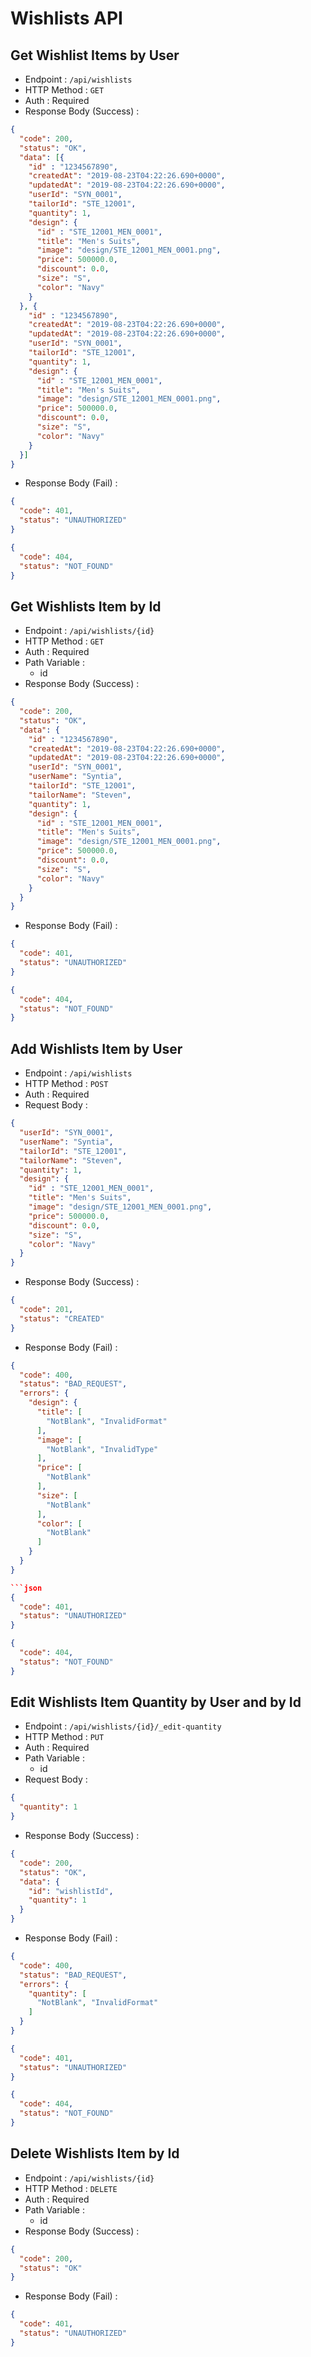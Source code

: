 # Wishlists API

## Get Wishlist Items by User

+ Endpoint : ``/api/wishlists``
+ HTTP Method : `GET`
+ Auth : Required
+ Response Body (Success) :

```json
{
  "code": 200,
  "status": "OK",
  "data": [{
    "id" : "1234567890",
    "createdAt": "2019-08-23T04:22:26.690+0000",
    "updatedAt": "2019-08-23T04:22:26.690+0000",
    "userId": "SYN_0001",
    "tailorId": "STE_12001",
    "quantity": 1,
    "design": {
      "id" : "STE_12001_MEN_0001",
      "title": "Men's Suits",
      "image": "design/STE_12001_MEN_0001.png",
      "price": 500000.0,
      "discount": 0.0,
      "size": "S",
      "color": "Navy"
    }
  }, {
    "id" : "1234567890",
    "createdAt": "2019-08-23T04:22:26.690+0000",
    "updatedAt": "2019-08-23T04:22:26.690+0000",
    "userId": "SYN_0001",
    "tailorId": "STE_12001",
    "quantity": 1,
    "design": {
      "id" : "STE_12001_MEN_0001",
      "title": "Men's Suits",
      "image": "design/STE_12001_MEN_0001.png",
      "price": 500000.0,
      "discount": 0.0,
      "size": "S",
      "color": "Navy"
    }
  }]
}
```

+ Response Body (Fail) :

```json
{
  "code": 401,
  "status": "UNAUTHORIZED"
}
```

```json
{
  "code": 404,
  "status": "NOT_FOUND"
}
```

## Get Wishlists Item by Id

+ Endpoint : ``/api/wishlists/{id}``
+ HTTP Method : `GET`
+ Auth : Required
+ Path Variable :
  + id
+ Response Body (Success) :

```json
{
  "code": 200,
  "status": "OK",
  "data": {
    "id" : "1234567890",
    "createdAt": "2019-08-23T04:22:26.690+0000",
    "updatedAt": "2019-08-23T04:22:26.690+0000",
    "userId": "SYN_0001",
    "userName": "Syntia",
    "tailorId": "STE_12001",
    "tailorName": "Steven",
    "quantity": 1,
    "design": {
      "id" : "STE_12001_MEN_0001",
      "title": "Men's Suits",
      "image": "design/STE_12001_MEN_0001.png",
      "price": 500000.0,
      "discount": 0.0,
      "size": "S",
      "color": "Navy"
    }
  }
}
```

+ Response Body (Fail) :

```json
{
  "code": 401,
  "status": "UNAUTHORIZED"
}
```

```json
{
  "code": 404,
  "status": "NOT_FOUND"
}
```

## Add Wishlists Item by User

+ Endpoint : ``/api/wishlists``
+ HTTP Method : `POST`
+ Auth : Required
+ Request Body :

```json
{
  "userId": "SYN_0001",
  "userName": "Syntia",
  "tailorId": "STE_12001",
  "tailorName": "Steven",
  "quantity": 1,
  "design": {
    "id" : "STE_12001_MEN_0001",
    "title": "Men's Suits",
    "image": "design/STE_12001_MEN_0001.png",
    "price": 500000.0,
    "discount": 0.0,
    "size": "S",
    "color": "Navy"
  }
}
```

+ Response Body (Success) :

```json
{
  "code": 201,
  "status": "CREATED"
}
```

+ Response Body (Fail) :

```json
{
  "code": 400,
  "status": "BAD_REQUEST",
  "errors": {
    "design": {
      "title": [
        "NotBlank", "InvalidFormat"
      ],
      "image": [
        "NotBlank", "InvalidType"
      ],
      "price": [
        "NotBlank"
      ],
      "size": [
        "NotBlank"
      ],
      "color": [
        "NotBlank"
      ]
    }
  }
}

```json
{
  "code": 401,
  "status": "UNAUTHORIZED"
}
```

```json
{
  "code": 404,
  "status": "NOT_FOUND"
}
```

## Edit Wishlists Item Quantity by User and by Id

+ Endpoint : ``/api/wishlists/{id}/_edit-quantity``
+ HTTP Method : `PUT`
+ Auth : Required
+ Path Variable :
  + id
+ Request Body :

```json
{
  "quantity": 1
}
```

+ Response Body (Success) :

```json
{
  "code": 200,
  "status": "OK",
  "data": {
    "id": "wishlistId",
    "quantity": 1
  }
}
```

+ Response Body (Fail) :

```json
{
  "code": 400,
  "status": "BAD_REQUEST",
  "errors": {
    "quantity": [
      "NotBlank", "InvalidFormat"
    ]
  }
}
```

```json
{
  "code": 401,
  "status": "UNAUTHORIZED"
}
```

```json
{
  "code": 404,
  "status": "NOT_FOUND"
}
```

## Delete Wishlists Item by Id

+ Endpoint : ``/api/wishlists/{id}``
+ HTTP Method : `DELETE`
+ Auth : Required
+ Path Variable :
  + id
+ Response Body (Success) :

```json
{
  "code": 200,
  "status": "OK"
}
```

+ Response Body (Fail) :

```json
{
  "code": 401,
  "status": "UNAUTHORIZED"
}
```
